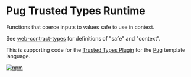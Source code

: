 # Pug Trusted Types Runtime

Functions that coerce inputs to values safe to use in context.

See [web-contract-types](https://npmjs.com/package/web-contract-types)
for definitions of "safe" and "context".

This is supporting code for the
[Trusted Types Plugin](https://npmjs.com/package/pug-plugin-trusted-types)
for the [Pug](https://pugjs.org/) template language.

[![npm](https://img.shields.io/npm/v/pug-runtime-trusted-types.svg)](https://www.npmjs.com/package/pug-runtime-trusted-types)
